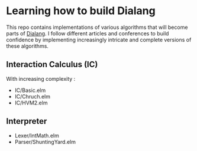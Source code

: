 # Learning how to build Dialang

This repo contains implementations of various algorithms that will become parts of [Dialang](https://github.com/dialogue-host/dialang). I follow different articles and conferences to build confidence by implementing increasingly intricate and complete versions of these algorithms.


## Interaction Calculus (IC)

With increasing complexity :

- IC/Basic.elm
- IC/Chruch.elm
- IC/HVM2.elm

## Interpreter

- Lexer/IntMath.elm
- Parser/ShuntingYard.elm

